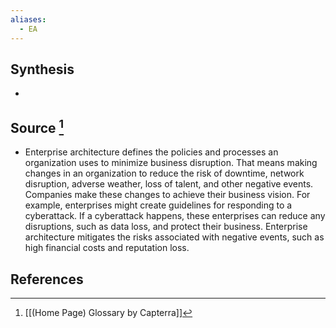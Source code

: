 ```yaml
---
aliases:
  - EA
---
```

## Synthesis
- 
## Source [^1]
- Enterprise architecture defines the policies and processes an organization uses to minimize business disruption. That means making changes in an organization to reduce the risk of downtime, network disruption, adverse weather, loss of talent, and other negative events. Companies make these changes to achieve their business vision. For example, enterprises might create guidelines for responding to a cyberattack. If a cyberattack happens, these enterprises can reduce any disruptions, such as data loss, and protect their business. Enterprise architecture mitigates the risks associated with negative events, such as high financial costs and reputation loss.
## References

[^1]: [[(Home Page) Glossary by Capterra]]